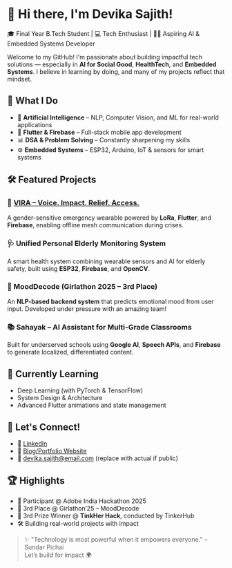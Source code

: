 # 👋 Hi there, I'm Devika Sajith!

🎓 Final Year B.Tech Student | 💻 Tech Enthusiast | 👩‍💻 Aspiring AI & Embedded Systems Developer

Welcome to my GitHub! I'm passionate about building impactful tech solutions — especially in **AI for Social Good**, **HealthTech**, and **Embedded Systems**. I believe in learning by doing, and many of my projects reflect that mindset.



## 🧠 What I Do

- 🔬 **Artificial Intelligence** – NLP, Computer Vision, and ML for real-world applications
- 📱 **Flutter & Firebase** – Full-stack mobile app development
- 📊 **DSA & Problem Solving** – Constantly sharpening my skills
- ⚙️ **Embedded Systems** – ESP32, Arduino, IoT & sensors for smart systems



## 🛠️ Featured Projects

### 🔗 [VIRA – Voice. Impact. Relief. Access.](https://github.com/devikasajith/vira)
A gender-sensitive emergency wearable powered by **LoRa**, **Flutter**, and **Firebase**, enabling offline mesh communication during crises.

### 🩺 Unified Personal Elderly Monitoring System
A smart health system combining wearable sensors and AI for elderly safety, built using **ESP32**, **Firebase**, and **OpenCV**.

### 🧠 MoodDecode (Girlathon 2025 – 3rd Place)
An **NLP-based backend system** that predicts emotional mood from user input. Developed under pressure with an amazing team!

### 📚 Sahayak – AI Assistant for Multi-Grade Classrooms
Built for underserved schools using **Google AI**, **Speech APIs**, and **Firebase** to generate localized, differentiated content.


## 🌱 Currently Learning
- Deep Learning (with PyTorch & TensorFlow)
- System Design & Architecture
- Advanced Flutter animations and state management


## 💬 Let's Connect!
- 🔗 [LinkedIn](https://www.linkedin.com/in/devikasajith/)
- 📝 [Blog/Portfolio Website](#coming-soon)
- 📧 devika.sajith@email.com (replace with actual if public)



## 🏆 Highlights
- 🧠 Participant @ Adobe India Hackathon 2025  
- 🥉 3rd Place @ Girlathon’25 – MoodDecode  
- 🥉 3rd Prize Winner @ **TinkHer Hack**, conducted by TinkerHub  
- 🛠️ Building real-world projects with impact



> ✨ "Technology is most powerful when it empowers everyone." – Sundar Pichai   
Let’s build for impact 🌍
